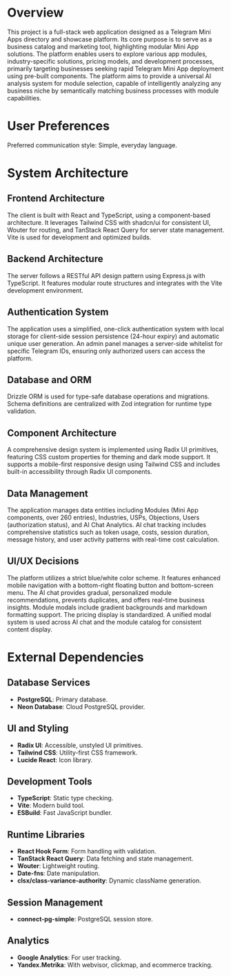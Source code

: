 # Overview

This project is a full-stack web application designed as a Telegram Mini Apps directory and showcase platform. Its core purpose is to serve as a business catalog and marketing tool, highlighting modular Mini App solutions. The platform enables users to explore various app modules, industry-specific solutions, pricing models, and development processes, primarily targeting businesses seeking rapid Telegram Mini App deployment using pre-built components. The platform aims to provide a universal AI analysis system for module selection, capable of intelligently analyzing any business niche by semantically matching business processes with module capabilities.

# User Preferences

Preferred communication style: Simple, everyday language.

# System Architecture

## Frontend Architecture
The client is built with React and TypeScript, using a component-based architecture. It leverages Tailwind CSS with shadcn/ui for consistent UI, Wouter for routing, and TanStack React Query for server state management. Vite is used for development and optimized builds.

## Backend Architecture
The server follows a RESTful API design pattern using Express.js with TypeScript. It features modular route structures and integrates with the Vite development environment.

## Authentication System
The application uses a simplified, one-click authentication system with local storage for client-side session persistence (24-hour expiry) and automatic unique user generation. An admin panel manages a server-side whitelist for specific Telegram IDs, ensuring only authorized users can access the platform.

## Database and ORM
Drizzle ORM is used for type-safe database operations and migrations. Schema definitions are centralized with Zod integration for runtime type validation.

## Component Architecture
A comprehensive design system is implemented using Radix UI primitives, featuring CSS custom properties for theming and dark mode support. It supports a mobile-first responsive design using Tailwind CSS and includes built-in accessibility through Radix UI components.

## Data Management
The application manages data entities including Modules (Mini App components, over 260 entries), Industries, USPs, Objections, Users (authorization status), and AI Chat Analytics. AI chat tracking includes comprehensive statistics such as token usage, costs, session duration, message history, and user activity patterns with real-time cost calculation.

## UI/UX Decisions
The platform utilizes a strict blue/white color scheme. It features enhanced mobile navigation with a bottom-right floating button and bottom-screen menu. The AI chat provides gradual, personalized module recommendations, prevents duplicates, and offers real-time business insights. Module modals include gradient backgrounds and markdown formatting support. The pricing display is standardized. A unified modal system is used across AI chat and the module catalog for consistent content display.

# External Dependencies

## Database Services
- **PostgreSQL**: Primary database.
- **Neon Database**: Cloud PostgreSQL provider.

## UI and Styling
- **Radix UI**: Accessible, unstyled UI primitives.
- **Tailwind CSS**: Utility-first CSS framework.
- **Lucide React**: Icon library.

## Development Tools
- **TypeScript**: Static type checking.
- **Vite**: Modern build tool.
- **ESBuild**: Fast JavaScript bundler.

## Runtime Libraries
- **React Hook Form**: Form handling with validation.
- **TanStack React Query**: Data fetching and state management.
- **Wouter**: Lightweight routing.
- **Date-fns**: Date manipulation.
- **clsx/class-variance-authority**: Dynamic className generation.

## Session Management
- **connect-pg-simple**: PostgreSQL session store.

## Analytics
- **Google Analytics**: For user tracking.
- **Yandex.Metrika**: With webvisor, clickmap, and ecommerce tracking.